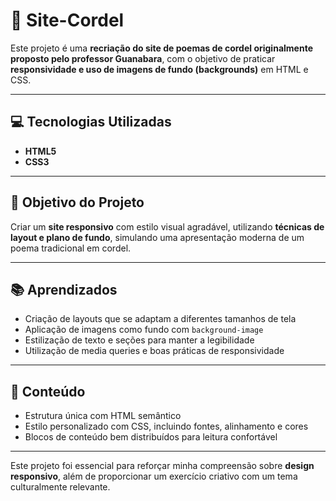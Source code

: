 # 📜 Site-Cordel

Este projeto é uma **recriação do site de poemas de cordel originalmente proposto pelo professor Guanabara**, com o objetivo de praticar **responsividade e uso de imagens de fundo (backgrounds)** em HTML e CSS.

---

## 💻 Tecnologias Utilizadas

- **HTML5**
- **CSS3**

---

## 🎯 Objetivo do Projeto

Criar um **site responsivo** com estilo visual agradável, utilizando **técnicas de layout e plano de fundo**, simulando uma apresentação moderna de um poema tradicional em cordel.

---

## 📚 Aprendizados

- Criação de layouts que se adaptam a diferentes tamanhos de tela
- Aplicação de imagens como fundo com `background-image`
- Estilização de texto e seções para manter a legibilidade
- Utilização de media queries e boas práticas de responsividade

---

## 📂 Conteúdo

- Estrutura única com HTML semântico
- Estilo personalizado com CSS, incluindo fontes, alinhamento e cores
- Blocos de conteúdo bem distribuídos para leitura confortável

---

Este projeto foi essencial para reforçar minha compreensão sobre **design responsivo**, além de proporcionar um exercício criativo com um tema culturalmente relevante.
